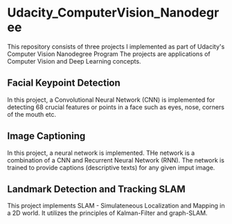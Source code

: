 # Udacity_ComputerVision_Nanodegree
This repository consists of three projects I implemented as part of Udacity's Computer Vision Nanodegree Program
The projects are applications of Computer Vision and Deep Learning concepts. 



## Facial Keypoint Detection
In this project, a Convolutional Neural Network (CNN) is implemented for detecting 68 crucial features or points in a face such as eyes, nose, corners of the mouth etc.


## Image Captioning
In this project, a neural network is implemented. THe network is a combination of a CNN and Recurrent Neural Network (RNN). The network is trained to provide captions (descriptive texts) for any given imput image.


## Landmark Detection and Tracking SLAM
This project implements SLAM - Simulateneous Localization and Mapping in a 2D world. It utilizes the principles of Kalman-Filter and graph-SLAM.


